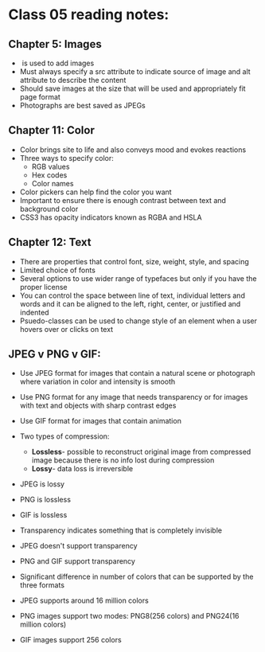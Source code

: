 # Class 05 reading notes:

## Chapter 5: Images

* <img> is used to add images
* Must always specify a src attribute to indicate source of image and alt attribute to describe the content
* Should save images at the size that will be used and appropriately fit page format
* Photographs are best saved as JPEGs

## Chapter 11: Color

* Color brings site to life and also conveys mood and evokes reactions
* Three ways to specify color:
  - RGB values
  - Hex codes
  - Color names
* Color pickers can help find the color you want
* Important to ensure there is enough contrast between text and background color
* CSS3 has opacity indicators known as RGBA and HSLA

## Chapter 12: Text

* There are properties that control font, size, weight, style, and spacing
* Limited choice of fonts
* Several options to use wider range of typefaces but only if you have the proper license
* You can control the space between line of text, individual letters and words and it can be aligned to the left, right, center, or justified and indented
* Psuedo-classes can be used to change style of an element when a user hovers over or clicks on text

## JPEG v PNG v GIF:

* Use JPEG format for images that contain a natural scene or photograph where variation in color and intensity is smooth
* Use PNG format for any image that needs transparency or for images with text and objects with sharp contrast edges
* Use GIF format for images that contain animation
* Two types of compression:
  - **Lossless**- possible to reconstruct original image from compressed image because there is no info lost during compression
  - **Lossy**- data loss is irreversible

* JPEG is lossy
* PNG is lossless
* GIF is lossless

* Transparency indicates something that is completely invisible 
* JPEG doesn't support transparency
* PNG and GIF support transparency

* Significant difference in number of colors that can be supported by the three formats
* JPEG supports around 16 million colors
* PNG images support two modes: PNG8(256 colors) and PNG24(16 million colors)
* GIF images support 256 colors